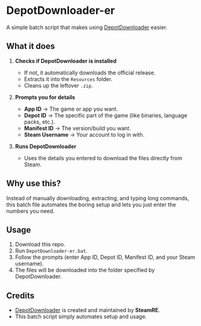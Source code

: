 # DepotDownloader-er

A simple batch script that makes using [DepotDownloader](https://github.com/SteamRE/DepotDownloader) easier.

## What it does

1. **Checks if DepotDownloader is installed**

   * If not, it automatically downloads the official release.
   * Extracts it into the `Resources` folder.
   * Cleans up the leftover `.zip`.

2. **Prompts you for details**

   * **App ID** → The game or app you want.
   * **Depot ID** → The specific part of the game (like binaries, language packs, etc.).
   * **Manifest ID** → The version/build you want.
   * **Steam Username** → Your account to log in with.

3. **Runs DepotDownloader**

   * Uses the details you entered to download the files directly from Steam.

## Why use this?

Instead of manually downloading, extracting, and typing long commands, this batch file automates the boring setup and lets you just enter the numbers you need.

## Usage

1. Download this repo.
2. Run `DepotDownloader-er.bat`.
3. Follow the prompts (enter App ID, Depot ID, Manifest ID, and your Steam username).
4. The files will be downloaded into the folder specified by DepotDownloader.

## Credits

* [DepotDownloader](https://github.com/SteamRE/DepotDownloader) is created and maintained by **SteamRE**.
* This batch script simply automates setup and usage.
